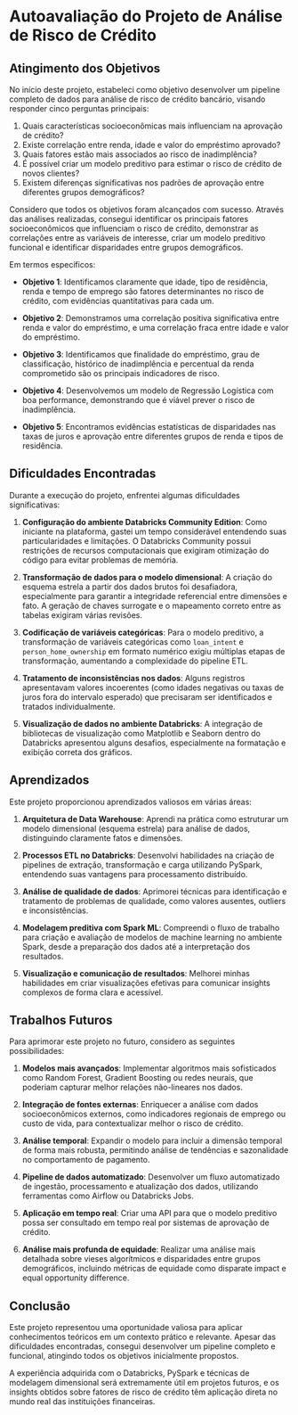 # Autoavaliação do Projeto de Análise de Risco de Crédito

## Atingimento dos Objetivos

No início deste projeto, estabeleci como objetivo desenvolver um pipeline completo de dados para análise de risco de crédito bancário, visando responder cinco perguntas principais:

1. Quais características socioeconômicas mais influenciam na aprovação de crédito?
2. Existe correlação entre renda, idade e valor do empréstimo aprovado?
3. Quais fatores estão mais associados ao risco de inadimplência?
4. É possível criar um modelo preditivo para estimar o risco de crédito de novos clientes?
5. Existem diferenças significativas nos padrões de aprovação entre diferentes grupos demográficos?

Considero que todos os objetivos foram alcançados com sucesso. Através das análises realizadas, consegui identificar os principais fatores socioeconômicos que influenciam o risco de crédito, demonstrar as correlações entre as variáveis de interesse, criar um modelo preditivo funcional e identificar disparidades entre grupos demográficos.

Em termos específicos:

- **Objetivo 1**: Identificamos claramente que idade, tipo de residência, renda e tempo de emprego são fatores determinantes no risco de crédito, com evidências quantitativas para cada um.

- **Objetivo 2**: Demonstramos uma correlação positiva significativa entre renda e valor do empréstimo, e uma correlação fraca entre idade e valor do empréstimo.

- **Objetivo 3**: Identificamos que finalidade do empréstimo, grau de classificação, histórico de inadimplência e percentual da renda comprometido são os principais indicadores de risco.

- **Objetivo 4**: Desenvolvemos um modelo de Regressão Logística com boa performance, demonstrando que é viável prever o risco de inadimplência.

- **Objetivo 5**: Encontramos evidências estatísticas de disparidades nas taxas de juros e aprovação entre diferentes grupos de renda e tipos de residência.

<!-- Insira aqui capturas de tela que demonstrem o atingimento dos objetivos, como gráficos ou tabelas de resultados -->

## Dificuldades Encontradas

Durante a execução do projeto, enfrentei algumas dificuldades significativas:

1. **Configuração do ambiente Databricks Community Edition**: Como iniciante na plataforma, gastei um tempo considerável entendendo suas particularidades e limitações. O Databricks Community possui restrições de recursos computacionais que exigiram otimização do código para evitar problemas de memória.

2. **Transformação de dados para o modelo dimensional**: A criação do esquema estrela a partir dos dados brutos foi desafiadora, especialmente para garantir a integridade referencial entre dimensões e fato. A geração de chaves surrogate e o mapeamento correto entre as tabelas exigiram várias revisões.

3. **Codificação de variáveis categóricas**: Para o modelo preditivo, a transformação de variáveis categóricas como `loan_intent` e `person_home_ownership` em formato numérico exigiu múltiplas etapas de transformação, aumentando a complexidade do pipeline ETL.

4. **Tratamento de inconsistências nos dados**: Alguns registros apresentavam valores incoerentes (como idades negativas ou taxas de juros fora do intervalo esperado) que precisaram ser identificados e tratados individualmente.

5. **Visualização de dados no ambiente Databricks**: A integração de bibliotecas de visualização como Matplotlib e Seaborn dentro do Databricks apresentou alguns desafios, especialmente na formatação e exibição correta dos gráficos.

<!-- Insira aqui capturas de tela que demonstrem como você superou essas dificuldades -->

## Aprendizados

Este projeto proporcionou aprendizados valiosos em várias áreas:

1. **Arquitetura de Data Warehouse**: Aprendi na prática como estruturar um modelo dimensional (esquema estrela) para análise de dados, distinguindo claramente fatos e dimensões.

2. **Processos ETL no Databricks**: Desenvolvi habilidades na criação de pipelines de extração, transformação e carga utilizando PySpark, entendendo suas vantagens para processamento distribuído.

3. **Análise de qualidade de dados**: Aprimorei técnicas para identificação e tratamento de problemas de qualidade, como valores ausentes, outliers e inconsistências.

4. **Modelagem preditiva com Spark ML**: Compreendi o fluxo de trabalho para criação e avaliação de modelos de machine learning no ambiente Spark, desde a preparação dos dados até a interpretação dos resultados.

5. **Visualização e comunicação de resultados**: Melhorei minhas habilidades em criar visualizações efetivas para comunicar insights complexos de forma clara e acessível.

## Trabalhos Futuros

Para aprimorar este projeto no futuro, considero as seguintes possibilidades:

1. **Modelos mais avançados**: Implementar algoritmos mais sofisticados como Random Forest, Gradient Boosting ou redes neurais, que poderiam capturar melhor relações não-lineares nos dados.

2. **Integração de fontes externas**: Enriquecer a análise com dados socioeconômicos externos, como indicadores regionais de emprego ou custo de vida, para contextualizar melhor o risco de crédito.

3. **Análise temporal**: Expandir o modelo para incluir a dimensão temporal de forma mais robusta, permitindo análise de tendências e sazonalidade no comportamento de pagamento.

4. **Pipeline de dados automatizado**: Desenvolver um fluxo automatizado de ingestão, processamento e atualização dos dados, utilizando ferramentas como Airflow ou Databricks Jobs.

5. **Aplicação em tempo real**: Criar uma API para que o modelo preditivo possa ser consultado em tempo real por sistemas de aprovação de crédito.

6. **Análise mais profunda de equidade**: Realizar uma análise mais detalhada sobre vieses algorítmicos e disparidades entre grupos demográficos, incluindo métricas de equidade como disparate impact e equal opportunity difference.

## Conclusão

Este projeto representou uma oportunidade valiosa para aplicar conhecimentos teóricos em um contexto prático e relevante. Apesar das dificuldades encontradas, consegui desenvolver um pipeline completo e funcional, atingindo todos os objetivos inicialmente propostos.

A experiência adquirida com o Databricks, PySpark e técnicas de modelagem dimensional será extremamente útil em projetos futuros, e os insights obtidos sobre fatores de risco de crédito têm aplicação direta no mundo real das instituições financeiras.
